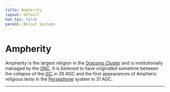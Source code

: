 ```yaml
---
title: Ampherity
layout: default
has_toc: false
parent: Belief Systems
---
```


# Ampherity
Ampherity is the largest religion in the [Draconis Cluster] and is institutionally managed by the [SNC]. It is believed to have originated sometime between the collapse of the [ISC] in 26 AGC and the first appearances of Ampheric religious texts in the [Persephone] system in 31 AGC.

----

[SNC]: ../../factions/snc.html
[ISC]: ../../factions/isc.html

[Draconis Cluster]: ../../systems/

[Persephone]: ../../systems/persephone/
